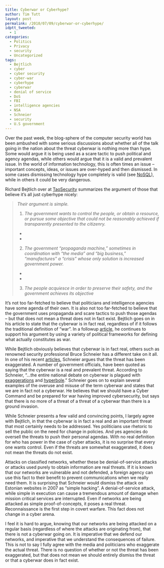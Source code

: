 ```yaml
---
title: Cyberwar or Cyberhype?
author: Tim Tutt
layout: post
permalink: /2010/07/09/cyberwar-or-cyberhype/
idptt_tweeted:
  - 1
categories:
  - Politics
  - Privacy
  - security
  - Uncategorized
tags:
  - Bejtlich
  - cyber
  - cyber security
  - cyber-war
  - cyberhype
  - cyberwar
  - denial of service
  - DoS
  - FBI
  - intelligence agencies
  - NSA
  - Schneier
  - security
  - U.S government
---
```


Over the past week, the blog-sphere of the computer security world has been ambushed with some serious discussions about whether all of the talk going in the nation about the threat cyberwar is nothing more than hype. Some would argue it is being used as a scare tactic to push political and agency agendas, while others would argue that it is a valid and prevalent issue. In the world of information technology, this is often times an issue &#8211; important concepts, ideas, or issues are over-hyped and then dismissed. In some cases dismissing technology hype completely is valid (see [NoSQL][1]), while in others it could be very dangerous.

Richard Bejtlich over at <a title="Cyber War is Real" href="http://" target="_blank">TaoSecurity</a> summarizes the argument of those that believe it&#8217;s all just cyberhype nicely:

> *Their argument is simple.*
> 
>   1. *The government wants to control the people, or obtain a resource, or pursue some objective that could not be reasonably achieved if transparently presented to the citizenry.*
> *  
> *
> 
>   2. *The government &#8220;propaganda machine,&#8221; sometimes in coordination with &#8220;the media&#8221; and &#8220;big business,&#8221; &#8220;manufactures&#8221; a &#8220;crisis&#8221; whose only solution is increased government power.*
> *  
> *
> 
>   3. *The people acquiesce in order to preserve their safety, and the government achieves its objective*

It&#8217;s not too far-fetched to believe that politicians and intelligence agencies have some agenda of their own. It is also not too far-fetched to believe that the government uses propaganda and scare tactics to push those agendas &#8211; but that does not mean a threat does not in fact exist. Bejtlich goes on in his article to state that the cyberwar is in fact real, regardless of if it follows the traditional definition of &#8220;war&#8221;. In a followup [article][2], he continues to support his argument by using a variety of political frameworks for defining what actually constitutes as war.

While Bejtlich obviously believes that cyberwar is in fact real, others such as renowned security professional Bruce Schneier has a different take on it all. In one of his recent [articles][3], Schneier argues that the threat has been exaggerated. A number of government officials, have been quoted as saying that the cyberwar is a real and prevalent threat. According to Schneier, &#8220;&#8230;the entire national debate on cyberwar is plagued with [exaggerations][4] and [hyperbole][5].&#8221; Schneier goes on to explain several examples of the overuse and misuse of the term cyberwar and states that we are in fact not a cyberwar. He believes that we should have a Cyber Command and be prepared for war having improved cybersecurity, but says that there is no more of a threat of a threat of a cyberwar than there is a ground invasion.

While Schneier presents a few valid and convincing points, I largely agree with Bejtlich, in that the cyberwar is in fact a real and an important threat that most certainly needs to be addressed. Yes politicians use rhetoric to sell the public on the need for change in policies. And yes agencies do oversell the threats to push their personal agendas. With no real definition for who has power in the case of cyber attacks, it is no surprise that every one wants control. Even if the threats are somewhat exaggerated, it does not mean the threats do not exist.

Attacks on classified networks, whether these be denial-of-service attacks or attacks used purely to obtain information are real threats. If it is known that our networks are vulnerable and not defended, a foreign agency can use this fact to their benefit to prevent communications when we really need them. It is surprising that Schneier would dismiss the attack on Estonian websites in 2007 as &#8220;simple hacking&#8221;. A denial-of-service attack, while simple in execution can cause a tremendous amount of damage when mission critical services are interrupted. Even if networks are being attacked as simple proof-of-concepts, it poses a real threat. Reconnaissance is the first step in covert warfare. This fact does not change in a cyber arena.

I feel it is hard to argue, knowing that our networks are being attacked on a regular basis (regardless of where the attacks are originating from), that there is not a cyberwar going on. It is imperative that we defend our networks, and imperative that we understand the consequences of failure. This is not to say I fully agree with the media and politicians who exaggerate the actual threat. There is no question of whether or not the threat has been exaggerated, but that does not mean we should entirely dismiss the threat or that a cyberwar does in fact exist.


 [1]: http://www.timtutt.com/?p=82
 [2]: http://taosecurity.blogspot.com/2010/07/little-more-on-cyberwar-from-joint-pub.html "A Little More On Cyberwar"
 [3]: http://www.schneier.com/blog/archives/2010/07/the_threat_of_c.html "Schneier on Cyberwar"
 [4]: http://www.computerworld.com/s/article/9174682/Senators_ramp_up_cyberwar_rhetoric_
 [5]: http://www.wired.com/dangerroom/2010/04/top-officer-fears-cyberwar-hearts-karzai-tweets-with-help/
